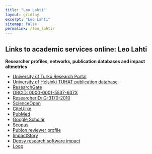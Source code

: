 ```yaml
---
title: "Leo Lahti"
layout: gridlay
excerpt: "Leo Lahti"
sitemap: false
permalink: /leo_lahti/
---
```




Links to academic services online: Leo Lahti
------------------------

<!--

Dr Leo Lahti is a computational scientist, with a focus on modern statistical data analysis and probabilistic models. The key applications include large population cohorts studies, functional genomics, microbial ecology of the human body, and computational history. Dr Lahti has worked in VIB/KU Leuven, Belgium (2015-2018), Wageningen University, The Netherlands (2012-2015), University of Turku, University of Helsinki, Finland, Aalto University.


- [Academy of Finland Research Fellow](http://webfocus.aka.fi/ibi_apps/WFServlet?IBIF_ex=x_HakKuvaus&CLICKED_ON=&HAKNRO1=295741&UILANG=en&IBIAPP_app=aka_ext&TULOSTE=HTML) 2016-2021  
- [University of Turku](https://www.utu.fi/en/units/sci/units/math/Pages/home.aspx), Finland. Docent/Adjunct Professor. Applied Mathematics.
- [Blueprint Genetics](https://blueprintgenetics.com/) - Scientific Advisor (AI & Machine Learning)
- [VIB/KU Leuven](http://www.kuleuven.be/wieiswie/en/unit/50000700), Belgium. Visiting Researcher  
- [Open Science work group](http://fi.okfn.org/wg/openscience/) of the Open Knowledge Finland (OKF). Founding member and former coordinator  
- Twitter: [@antagomir](https://twitter.com/antagomir)

![]({{ site.url }}{{ site.baseurl }}/images/meitsi2006.jpg){: style="width: 300px; float: right; border: 10px"}

<!--

<!--*[http://roihu.info/cv.pdf Curriculum Vitae]-->
<p></p>

**Researcher profiles, networks, publication databases and impact altmetrics**
  * [University of Turku Research Portal](https://research.utu.fi/converis/portal/Person/17607336?auxfun=&lang=en_GB)
  * [University of Helsinki TUHAT publication database](https://tuhat.halvi.helsinki.fi/portal/en/persons/leo-mikael-lahti%285d23e9ba-1f39-42f0-b23b-77fe12413479%29.html)
  * [ResearchGate](http://www.researchgate.net/profile/Leo_Lahti/)  
  * [ORCID: 0000-0001-5537-637X](http://orcid.org/0000-0001-5537-637X)
  * [ResearcherID: G-3170-2010](http://www.researcherid.com/rid/G-3170-2010)
  * [ScienceOpen](https://www.scienceopen.com/user/statistics/leo_lahti)
  * [CiteUlike](http://www.citeulike.org/author/Lahti:L)
  * [PubMed](http://www.ncbi.nlm.nih.gov/sites/myncbi/collections/public/1VaRtFbzqhfLWsXzDa1c5CSQK)
  * [Google Scholar](https://tinyurl.com/ng6g6tk)
  * [Scopus](https://www.scopus.com/authid/detail.uri?authorId=8679063700)
  * [Publon reviewer profile](https://publons.com/author/246930/leo-lahti#stats)
  * [ImpactStory](https://impactstory.org/u/0000-0001-5537-637X)
  * [Depsy research software impact](http://depsy.org/person/333684)  
  * [Loop](http://loop.frontiersin.org/people/295152/overview)

<!--
 * 2016-2021 [Academy of Finland Research Fellow](http://webfocus.aka.fi/ibi_apps/WFServlet?IBIF_ex=x_HakKuvaus&CLICKED_ON=&HAKNRO1=295741&UILANG=en&IBIAPP_app=aka_ext&TULOSTE=HTML). 
 * 2016-2019 [Academy of Finland; Digital Humanities Consortium](http://webfocus.aka.fi/ibi_apps/WFServlet?IBIF_ex=x_HakKuvaus&CLICKED_ON=&HAKNRO1=293316&UILANG=en)
 * 2016 VIB/KU Leuven, Belgium  
 * 2014 Datademo awards by Helsinki Region Infoshare and Sitra
 * 2013-2014 COST Network on microbial bioinformatics (ES11103)
 * 2012-2013 Sitra New Democracy call. For Data Elections Finland project with [Kansan muisti ry.](http://www.kansanmuisti.fi) 
 * 2011-2013 Apps4Finland awards.
 * 2013 Waterloo Institute for Complexity and Innovation. WICI Data Challenge runner-up award.
 * 2012 Alfred Kordelin Foundation postdoctoral grant.
 * 2011 International Dupuytren society. Best paper award.
 * 2009-2012 COST network on Leukemia research (BM0801)
 * 2012-2015 Wageningen University, The Netherlands
 * 2011 University of Helsinki, Finland
-->
